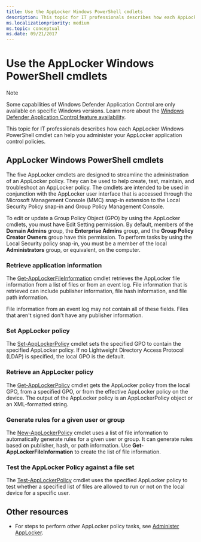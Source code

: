 ```yaml
---
title: Use the AppLocker Windows PowerShell cmdlets
description: This topic for IT professionals describes how each AppLocker Windows PowerShell cmdlet can help you administer your AppLocker application control policies.
ms.localizationpriority: medium
ms.topic: conceptual
ms.date: 09/21/2017
---
```


# Use the AppLocker Windows PowerShell cmdlets

>[!NOTE]
>Some capabilities of Windows Defender Application Control are only available on specific Windows versions. Learn more about the [Windows Defender Application Control feature availability](/windows/security/threat-protection/windows-defender-application-control/feature-availability).

This topic for IT professionals describes how each AppLocker Windows PowerShell cmdlet can help you administer your AppLocker application control policies.

## AppLocker Windows PowerShell cmdlets

The five AppLocker cmdlets are designed to streamline the administration of an AppLocker policy. They can be used to help create, test, maintain, and troubleshoot an AppLocker policy. The cmdlets are intended to be used in conjunction with the AppLocker user interface that is accessed through the
Microsoft Management Console (MMC) snap-in extension to the Local Security Policy snap-in and Group Policy Management Console.

To edit or update a Group Policy Object (GPO) by using the AppLocker cmdlets, you must have Edit Setting permission. By default, members of the **Domain Admins** group, the **Enterprise Admins** group, and the **Group Policy Creator Owners** group have this permission. To perform tasks by using the
Local Security policy snap-in, you must be a member of the local **Administrators** group, or equivalent, on the computer.

### Retrieve application information

The [Get-AppLockerFileInformation](/powershell/module/applocker/get-applockerfileinformation) cmdlet retrieves the AppLocker file information from a list of files or from an event log. File information that is retrieved can include publisher information, file hash information, and file path information.

File information from an event log may not contain all of these fields. Files that aren't signed don't have any publisher information.

### Set AppLocker policy

The [Set-AppLockerPolicy](/powershell/module/applocker/set-applockerpolicy) cmdlet sets the specified GPO to contain the specified AppLocker policy. If no Lightweight Directory Access Protocol (LDAP) is specified, the local GPO is the default.

### Retrieve an AppLocker policy

The [Get-AppLockerPolicy](/powershell/module/applocker/get-applockerpolicy) cmdlet gets the AppLocker policy from the local GPO, from a specified GPO, or from the effective AppLocker policy on the device. The output of the AppLocker policy is an AppLockerPolicy object or an XML-formatted string.

### Generate rules for a given user or group

The [New-AppLockerPolicy](/powershell/module/applocker/new-applockerpolicy) cmdlet uses a list of file information to automatically generate rules for a given user or group. It can generate rules based on publisher, hash, or path information. Use **Get-AppLockerFileInformation** to create the
list of file information.

### Test the AppLocker Policy against a file set

The [Test-AppLockerPolicy](/powershell/module/applocker/test-applockerpolicy) cmdlet uses the specified AppLocker policy to test whether a specified list of files are allowed to run or not on the local device for a specific user.

## Other resources

-   For steps to perform other AppLocker policy tasks, see [Administer AppLocker](administer-applocker.md).
